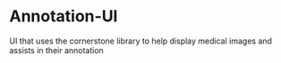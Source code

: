 # Annotation-UI

UI that uses the cornerstone library to help display medical images and assists in their annotation

